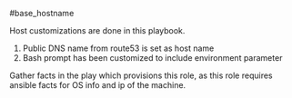 #base_hostname

Host customizations are done in this playbook.

1. Public DNS name from route53 is set as host name
2. Bash prompt has been customized to include environment parameter

Gather facts in the play which provisions this role, as this role requires ansible facts for OS info and ip of the machine.
